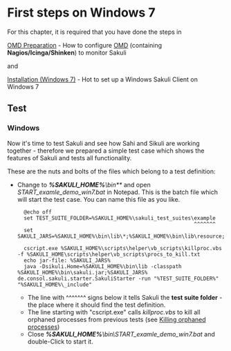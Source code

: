 # First steps on Windows 7

For this chapter, it is required that you have done the steps in 

[OMD Preparation](installation-omd.md) - How to configure [OMD](http://www.omdistro.org) (containing **Nagios/Icinga/Shinken**) to monitor Sakuli

and 

[Installation (Windows 7)](installation-windows.md) - Hot to set up a Windows Sakuli Client on Windows 7



## Test 

### Windows 
Now it's time to test Sakuli and see how Sahi and Sikuli are working together - therefore we prepared a simple test case which shows the features of Sakuli and tests all functionality.  

These are the nuts and bolts of the files which belong to a test definition: 

* Change to _**%SAKULI_HOME%**\bin\**_ and open *START_examle_demo_win7.bat* in Notepad. This is the batch file which will start the test case. You can name this file as you like.  

		@echo off
		set TEST_SUITE_FOLDER=%SAKULI_HOME%\sakuli_test_suites\example
												               ^^^^^^^
		set SAKULI_JARS=%SAKULI_HOME%\bin\lib\*;%SAKULI_HOME%\bin\lib\resource;

		cscript.exe %SAKULI_HOME%\scripts\helper\vb_scripts\killproc.vbs -f %SAKULI_HOME\scripts\helper\vb_scripts\procs_to_kill.txt
		echo jar-file: %SAKULI_JARS%
		java -Dsikuli.Home=%SAKULI_HOME%\bin\lib -classpath %SAKULI_HOME%\bin\sakuli.jar;%SAKULI_JARS% de.consol.sakuli.starter.SakuliStarter -run "%TEST_SUITE_FOLDER%" "%SAKULI_HOME%\_include"

	* The line with ^^^^^^^ signs below it tells Sakuli the **test suite folder** - the place where it should find the test definition.
	* The line starting with "cscript.exe" calls _killproc.vbs_ to kill all orphaned processes from previous tests (see [Killing orphaned processes](./docs/sakuli-manual.md))
	* Close _**%SAKULI_HOME%**\bin\START_examle_demo_win7.bat_ and double-Click to start it.  
